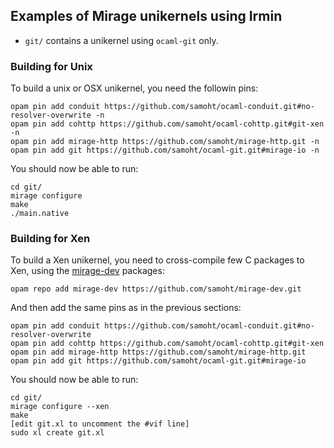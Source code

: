 ## Examples of Mirage unikernels using Irmin

- `git/` contains a unikernel using `ocaml-git` only.


### Building for Unix

To build a unix or OSX unikernel, you need the followin pins:

```
opam pin add conduit https://github.com/samoht/ocaml-conduit.git#no-resolver-overwrite -n
opam pin add cohttp https://github.com/samoht/ocaml-cohttp.git#git-xen -n
opam pin add mirage-http https://github.com/samoht/mirage-http.git -n
opam pin add git https://github.com/samoht/ocaml-git.git#mirage-io -n
```

You should now be able to run:

```shell
cd git/
mirage configure
make
./main.native
```

### Building for Xen

To build a Xen unikernel, you need to
cross-compile few C packages to Xen, using the
[mirage-dev](https://github.com/mirage/mirage-dev) packages:

```
opam repo add mirage-dev https://github.com/samoht/mirage-dev.git
```

And then add the same pins as in the previous sections:

```
opam pin add conduit https://github.com/samoht/ocaml-conduit.git#no-resolver-overwrite
opam pin add cohttp https://github.com/samoht/ocaml-cohttp.git#git-xen
opam pin add mirage-http https://github.com/samoht/mirage-http.git
opam pin add git https://github.com/samoht/ocaml-git.git#mirage-io
```

You should now be able to run:

```shell
cd git/
mirage configure --xen
make
[edit git.xl to uncomment the #vif line]
sudo xl create git.xl
```

